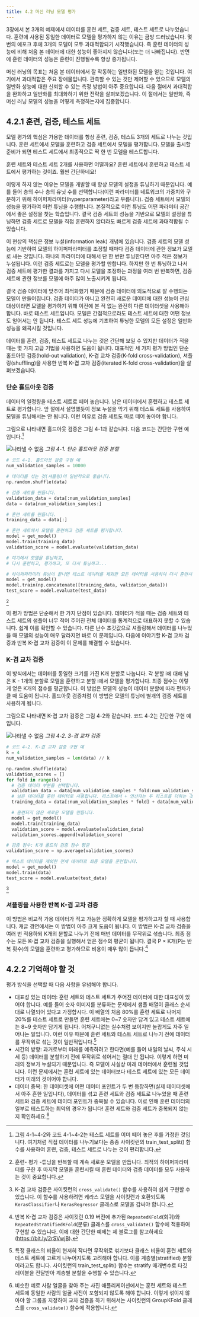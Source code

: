 ```yaml
---
title: 4.2 머신 러닝 모델 평가
---
```


3장에서 본 3개의 예제에서 데이터를 훈련 세트, 검증 세트, 테스트 세트로 나누었습니다. 훈련에 사용된 동일한 데이터로 모델을 평가하지 않는 이유는 금방 드러났습니다. 몇 번의 에포크 후에 3개의 모델이 모두 과대적합되기 시작했습니다. 즉 훈련 데이터의 성능에 비해 처음 본 데이터에 대한 성능이 좋아지지 않습니다(또는 더 나빠집니다). 반면에 훈련 데이터의 성능은 훈련이 진행될수록 항상 증가됩니다.

머신 러닝의 목표는 처음 본 데이터에서 잘 작동하는 일반화된 모델을 얻는 것입니다. 여기에서 과대적합은 주요 장애물입니다. 관측할 수 있는 것만 제어할 수 있으므로 모델의 일반화 성능에 대한 신뢰할 수 있는 측정 방법이 아주 중요합니다. 다음 절에서 과대적합을 완화하고 일반화를 최대화하기 위한 전략을 살펴보겠습니다. 이 절에서는 일반화, 즉 머신 러닝 모델의 성능을 어떻게 측정하는지에 집중합니다.

## 4.2.1 훈련, 검증, 테스트 세트

모델 평가의 핵심은 가용한 데이터를 항상 훈련, 검증, 테스트 3개의 세트로 나누는 것입니다. 훈련 세트에서 모델을 훈련하고 검증 세트에서 모델을 평가합니다. 모델을 출시할 준비가 되면 테스트 세트에서 최종적으로 딱 한 번 모델을 테스트합니다.

훈련 세트와 테스트 세트 2개를 사용하면 어떨까요? 훈련 세트에서 훈련하고 테스트 세트에서 평가하는 것이죠. 훨씬 간단하네요!

이렇게 하지 않는 이유는 모델을 개발할 때 항상 모델의 설정을 튜닝하기 때문입니다. 예를 들어 층의 수나 층의 유닛 수를 선택합니다(이런 파라미터를 네트워크의 가중치와 구분하기 위해 하이퍼파라미터(hyperparameter)라고 부릅니다). 검증 세트에서 모델의 성능을 평가하여 이런 튜닝을 수행합니다. 본질적으로 이런 튜닝도 어떤 파라미터 공간에서 좋은 설정을 찾는 학습입니다. 결국 검증 세트의 성능을 기반으로 모델의 설정을 튜닝하면 검증 세트로 모델을 직접 훈련하지 않더라도 빠르게 검증 세트에 과대적합될 수 있습니다.

이 현상의 핵심은 정보 누설(information leak) 개념에 있습니다. 검증 세트의 모델 성능에 기반하여 모델의 하이퍼파라미터를 조정할 때마다 검증 데이터에 관한 정보가 모델로 새는 것입니다. 하나의 파라미터에 대해서 단 한 번만 튜닝한다면 아주 적은 정보가 누설됩니다. 이런 검증 세트로는 모델을 평가할 만합니다. 하지만 한 번 튜닝하고 나서 검증 세트에 평가한 결과를 가지고 다시 모델을 조정하는 과정을 여러 번 반복하면, 검증 세트에 관한 정보를 모델에 아주 많이 노출시키게 됩니다.

결국 검증 데이터에 맞추어 최적화했기 때문에 검증 데이터에 의도적으로 잘 수행되는 모델이 만들어집니다. 검증 데이터가 아니고 완전히 새로운 데이터에 대한 성능이 관심 대상이라면 모델을 평가하기 위해 이전에 본 적 없는 완전히 다른 데이터셋을 사용해야 합니다. 바로 테스트 세트입니다. 모델은 간접적으로라도 테스트 세트에 대한 어떤 정보도 얻어서는 안 됩니다. 테스트 세트 성능에 기초하여 튜닝한 모델의 모든 설정은 일반화 성능을 왜곡시킬 것입니다.

데이터를 훈련, 검증, 테스트 세트로 나누는 것은 간단해 보일 수 있지만 데이터가 적을 때는 몇 가지 고급 기법을 사용하면 도움이 됩니다. 대표적인 세 가지 평가 방법인 단순 홀드아웃 검증(hold-out validation), K-겹 교차 검증(K-fold cross-validation), 셔플링(shuffling)을 사용한 반복 K-겹 교차 검증(iterated K-fold cross-validation)을 살펴보겠습니다.

### 단순 홀드아웃 검증

데이터의 일정량을 테스트 세트로 떼어 놓습니다. 남은 데이터에서 훈련하고 테스트 세트로 평가합니다. 앞 절에서 설명했듯이 정보 누설을 막기 위해 테스트 세트를 사용하여 모델을 튜닝해서는 안 됩니다. 이런 이유로 검증 세트도 따로 떼어 놓아야 합니다.

그림으로 나타내면 홀드아웃 검증은 그림 4-1과 같습니다. 다음 코드는 간단한 구현 예입니다.[^1]

[^1]: 그림 4-1~4-2와 코드 4-1~4-2는 테스트 세트를 이미 떼어 놓은 후를 가정한 것입니다. 여기처럼 직접 데이터를 나누기보다는 종종 사이킷런의 train_test_split() 함수를 사용하여 훈련, 검증, 테스트 세트로 나누는 것이 편리합니다.

![나타낼 수 없음](https://dpzbhybb2pdcj.cloudfront.net/chollet/Figures/04fig01.jpg)
_그림 4-1. 단순 홀드아웃 검증 분할_

```python
# 코드 4-1. 홀드아웃 검증 구현 예
num_validation_samples = 10000

# 데이터를 섞는 것(셔플링)이 일반적으로 좋습니다.
np.random.shuffle(data)

# 검증 세트를 만듭니다.
validation_data = data[:num_validation_samples]
data = data[num_validation_samples:]

# 훈련 세트를 만듭니다.
training_data = data[:]

# 훈련 세트에서 모델을 훈련하고 검증 세트를 평가합니다.
model = get_model()
model.train(training_data)
validation_score = model.evaluate(validation_data)

# 여기에서 모델을 튜닝하고,
# 다시 훈련하고, 평가하고, 또 다시 튜닝하고...

# 하이퍼파라미터 튜닝이 끝나면 테스트 데이터를 제외한 모든 데이터를 사용하여 다시 훈련시킵니다.
model = get_model()
model.train(np.concatenate([training_data, validation_data]))
test_score = model.evaluate(test_data)
```
[^2]

[^2]: 훈련- 평가 -튜닝을 반복할 때 계속 새로운 모델을 만듭니다. 최적의 하이퍼파라미터를 구한 후 마지막 모델을 훈련시킬 때 훈련 데이터와 검증 데이터를 모두 사용하는 것이 중요합니다.

이 평가 방법은 단순해서 한 가지 단점이 있습니다. 데이터가 적을 때는 검증 세트와 테스트 세트의 샘플이 너무 적어 주어진 전체 데이터를 통계적으로 대표하지 못할 수 있습니다. 쉽게 이를 확인할 수 있습니다. 다른 난수 초깃값으로 셔플링해서 데이터를 나누었을 때 모델의 성능이 매우 달라지면 바로 이 문제입니다. 다음에 이야기할 K-겹 교차 검증과 반복 K-겹 교차 검증이 이 문제를 해결할 수 있습니다.

### K-겹 교차 검증

이 방식에서는 데이터를 동일한 크기를 가진 K개 분할로 나눕니다. 각 분할 i에 대해 남은 K - 1개의 분할로 모델을 훈련하고 분할 i에서 모델을 평가합니다. 최종 점수는 이렇게 얻은 K개의 점수를 평균합니다. 이 방법은 모델의 성능이 데이터 분할에 따라 편차가 클 때 도움이 됩니다. 홀드아웃 검증처럼 이 방법은 모델의 튜닝에 별개의 검증 세트를 사용하게 됩니다.

그림으로 나타내면 K-겹 교차 검증은 그림 4-2와 같습니다. 코드 4-2는 간단한 구현 예입니다.

![나타낼 수 없음](https://dpzbhybb2pdcj.cloudfront.net/chollet/Figures/04fig02_alt.jpg)
_그림 4-2. 3-겹 교차 검증_

```python
# 코드 4-2. K-겹 교차 검증 구현 예
k = 4
num_validation_samples = len(data) // k

np.random.shuffle(data)
validation_scores = []
for fold in range(k):
  # 검증 데이터 부분을 선택합니다.
  validation_data = data[num_validation_samples * fold:num_validation_samples * (fold+1)]
  # 남은 데이터를 훈련 데이터로 사용합니다. 리스트에서 + 연산자는 두 리스트를 더하는 것이 아닌 연결하는 것입니다.
  training_data = data[:num_validation_samples * fold] + data[num_validation_samples * (fold+1)]

  # 훈련되지 않은 새로운 모델을 만듭니다.
  model = get_model()
  model.train(training_data)
  validation_score = model.evaluate(validation_data)
  validation_scores.append(validation_score)

# 검증 점수: K개 폴드의 검증 점수 평균
validation_score = np.average(validation_scores)

# 텍스트 데이터를 제외한 전체 데이터로 최종 모델을 훈련합니다.
model = get_model()
model.train(data)
test_score = model.evaluate(test_data)
```
[^3]

[^3]: K-겹 교차 검증은 사이킷런의 `cross_validate()` 함수를 사용하여 쉽게 구현할 수 있습니다. 이 함수를 사용하려면 케라스 모델을 사이킷런과 호환되도록 `KerasClassifier`나 `KerasRegressor` 클래스로 모델을 감싸야 합니다.

### 셔플링을 사용한 반복 K-겹 교차 검증

이 방법은 비교적 가용 데이터가 적고 가능한 정확하게 모델을 평가하고자 할 때 사용합니다. 캐글 경연에서는 이 방법이 아주 크게 도움이 됩니다. 이 방법은 K-겹 교차 검증을 여러 번 적용하되 K개의 분할로 나누기 전에 매번 데이터를 무작위로 섞습니다. 최종 점수는 모든 K-겹 교차 검증을 실행해서 얻은 점수의 평균이 됩니다. 결국 P × K개(P는 반복 횟수)의 모델을 훈련하고 평가하므로 비용이 매우 많이 듭니다.[^4]

[^4]: 반복 K-겹 교차 검증은 사이킷런 0.19 버전에 추가된 `RepeatedKFold`(회귀)와 `RepeatedStratifiedKFold`(분류) 클래스를 `cross_validate()` 함수에 적용하여 구현할 수 있습니다. 이에 대한 간단한 예제는 제 블로그를 참고하세요(<https://bit.ly/2rSVwjB>).

## 4.2.2 기억해야 할 것

평가 방식을 선택할 때 다음 사항을 유념해야 합니다.

- 대표성 있는 데이터: 훈련 세트와 테스트 세트가 주어진 데이터에 대한 대표성이 있어야 합니다. 예를 들어 숫자 이미지를 분류하는 문제에서 샘플 배열이 클래스 순서대로 나열되어 있다고 가정합시다. 이 배열의 처음 80%를 훈련 세트로 나머지 20%를 테스트 세트로 만들면 훈련 세트에는 0~7 숫자만 담겨 있고 테스트 세트에는 8~9 숫자만 담기게 됩니다. 어처구니없는 실수처럼 보이지만 놀랍게도 자주 일어나는 일입니다. 이런 이유 때문에 훈련 세트와 테스트 세트로 나누기 전에 데이터를 무작위로 섞는 것이 일반적입니다.[^5]
- 시간의 방향: 과거로부터 미래를 예측하려고 한다면(예를 들어 내일의 날씨, 주식 시세 등) 데이터를 분할하기 전에 무작위로 섞어서는 절대 안 됩니다. 이렇게 하면 미래의 정보가 누설되기 때문입니다. 즉 모델이 사실상 미래 데이터에서 훈련될 것입니다. 이런 문제에서는 훈련 세트에 있는 데이터보다 테스트 세트에 있는 모든 데이터가 미래의 것이어야 합니다.
- 데이터 중복: 한 데이터셋에 어떤 데이터 포인트가 두 번 등장하면(실제 데이터셋에서 아주 흔한 일입니다), 데이터를 섞고 훈련 세트와 검증 세트로 나누었을 때 훈련 세트와 검증 세트에 데이터 포인트가 중복될 수 있습니다. 이로 인해 훈련 데이터의 일부로 테스트하는 최악의 경우가 됩니다! 훈련 세트와 검증 세트가 중복되지 않는지 확인하세요.[^6]

[^5]: 특정 클래스의 비율이 현저히 작다면 무작위로 섞기보다 클래스 비율이 훈련 세트와 테스트 세트에 고르게 나누어지도록 고려해야 합니다. 이를 계층별(stratified) 분할이라고도 합니다. 사이킷런의 train_test_split() 함수는 stratify 매개변수로 타깃 레이블을 전달받아 계층별 분할을 수행할 수 있습니다.
[^6]: 비슷한 예로 사람 얼굴을 찾아 주는 사진 애플리케이션에서는 훈련 세트와 테스트 세트에 동일한 사람의 얼굴 사진이 포함되지 않도록 해야 합니다. 이렇게 섞이지 않아야 할 그룹을 지정하여 교차 검증을 하기 위해서는 사이킷런의 GroupKFold 클래스를 `cross_validate()` 함수에 적용합니다.
